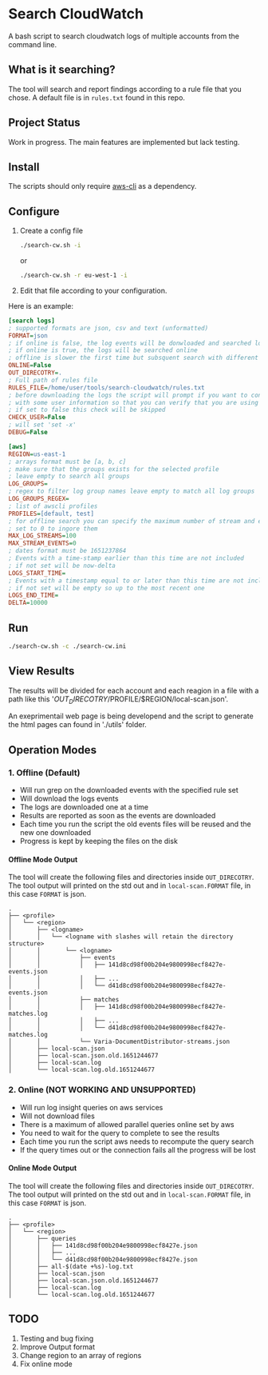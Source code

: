 # Search CloudWatch
A bash script to search cloudwatch logs of multiple accounts from the command line.

## What is it searching?
The tool will search and report findings according to a rule file that you chose. A default file is in `rules.txt` found in this repo.

## Project Status
Work in progress. The main features are implemented but lack testing.

## Install
The scripts should only require [aws-cli](https://github.com/aws/aws-cli/) as a dependency.

## Configure

1. Create a config file

    ```bash
    ./search-cw.sh -i
    ```

    or

    ```bash
    ./search-cw.sh -r eu-west-1 -i
    ```

2. Edit that file according to your configuration.

Here is an example:
```ini
[search logs]
; supported formats are json, csv and text (unformatted)
FORMAT=json
; if online is false, the log events will be donwloaded and searched locally
; if online is true, the logs will be searched online
; offline is slower the first time but subsquent search with different rule files or the same are faster
ONLINE=False
OUT_DIRECOTRY=.
; Full path of rules file
RULES_FILE=/home/user/tools/search-cloudwatch/rules.txt
; before downloading the logs the script will prompt if you want to continue
; with some user information so that you can verify that you are using the correct profile
; if set to false this check will be skipped
CHECK_USER=False
; will set 'set -x'
DEBUG=False

[aws]
REGION=us-east-1
; arrays format must be [a, b, c]
; make sure that the groups exists for the selected profile
; leave empty to search all groups
LOG_GROUPS=
; regex to filter log group names leave empty to match all log groups
LOG_GROUPS_REGEX=
; list of awscli profiles
PROFILES=[default, test]
; for offline search you can specify the maximum number of stream and events downloaded
; set to 0 to ingore them
MAX_LOG_STREAMS=100
MAX_STREAM_EVENTS=0
; dates format must be 1651237864
; Events with a time-stamp earlier than this time are not included
; if not set will be now-delta 
LOGS_START_TIME=
; Events with a timestamp equal to or later than this time are not included
; if not set will be empty so up to the most recent one
LOGS_END_TIME=
DELTA=10000
```

## Run

```bash
./search-cw.sh -c ./search-cw.ini
```

## View Results

The results will be divided for each account and each reagion in a file with a path like this '$OUT_DIRECOTRY/$PROFILE/$REGION/local-scan.json'.

An exeprimentail web page is being developend and the script to generate the html pages can found in './utils' folder.

## Operation Modes

### 1. Offline (Default)
* Will run grep on the downloaded events with the specified rule set
* Will download the logs events
* The logs are downloaded one at a time
* Results are reported as soon as the events are downloaded
* Each time you run the script the old events files will be reused and the new one downloaded
* Progress is kept by keeping the files on the disk


#### Offline Mode Output
The tool will create the following files and directories inside `OUT_DIRECOTRY`. The tool output will printed on the std out and in `local-scan.FORMAT` file, in this case `FORMAT` is json.
```tree
.
├── <profile>
│   └── <region>
│       ├── <logname>
│       │   └── <logname with slashes will retain the directory structure>
│       │       └── <logname>
│       │           ├── events
│       │           │   ├── 141d8cd98f00b204e9800998ecf8427e-events.json
│       │           │   ├── ...
│       │           │   └── d41d8cd98f00b204e9800998ecf8427e-events.json
│       │           ├── matches
│       │           │   ├── 141d8cd98f00b204e9800998ecf8427e-matches.log
│       │           │   ├── ...
│       │           │   └── d41d8cd98f00b204e9800998ecf8427e-matches.log
│       │           └── Varia-DocumentDistributor-streams.json
│       ├── local-scan.json
│       ├── local-scan.json.old.1651244677
│       ├── local-scan.log
│       └── local-scan.log.old.1651244677

```

### 2. Online (NOT WORKING AND UNSUPPORTED)
* Will run log insight queries on aws services
* Will not download files
* There is a maximum of allowed parallel queries online set by aws
* You need to wait for the query to complete to see the results
* Each time you run the script aws needs to recompute the query search
* If the query times out or the connection fails all the progress will be lost

#### Online Mode Output
The tool will create the following files and directories inside `OUT_DIRECOTRY`. The tool output will printed on the std out and in `local-scan.FORMAT` file, in this case `FORMAT` is json.
```tree
.
├── <profile>
│   └── <region>
│       ├── queries
│       │   ├── 141d8cd98f00b204e9800998ecf8427e.json
│       │   ├── ...
│       │   └── d41d8cd98f00b204e9800998ecf8427e.json
│       ├── all-$(date +%s)-log.txt
│       ├── local-scan.json
│       ├── local-scan.json.old.1651244677
│       ├── local-scan.log
│       └── local-scan.log.old.1651244677

```

## TODO
1. Testing and bug fixing
2. Improve Output format
3. Change region to an array of regions
4. Fix online mode
